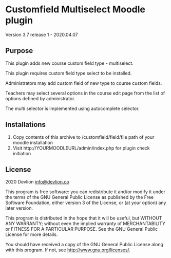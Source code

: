 # Customfield Multiselect Moodle plugin #

Version 3.7 release 1 - 2020.04.07

Purpose
-------

This plugin adds new course custom field type - multiselect.

This plugin requires custom field type select to be installed.

Administrators may add custom field of new type to course custom fields.

Teachers may select several options in the course edit page from the list of options defined by administrator.

The multi selector is implemented using autocomplete selector.

Installations
-------
1. Copy contents of this archive to /customfield/field/file path of your moodle installation
2. Visit http://YOURMOODLEURL/admin/index.php for plugin check initiation

## License ##

2020 Devlion <info@devlion.co>

This program is free software: you can redistribute it and/or modify it under
the terms of the GNU General Public License as published by the Free Software
Foundation, either version 3 of the License, or (at your option) any later
version.

This program is distributed in the hope that it will be useful, but WITHOUT ANY
WARRANTY; without even the implied warranty of MERCHANTABILITY or FITNESS FOR A
PARTICULAR PURPOSE.  See the GNU General Public License for more details.

You should have received a copy of the GNU General Public License along with
this program.  If not, see <http://www.gnu.org/licenses/>.
